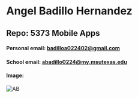 # Angel Badillo Hernandez
## Repo: 5373 Mobile Apps
#### Personal email: badilloa022402@gmail.com
#### School email: abadillo0224@my.msutexas.edu
#### Image:
![AB](https://user-images.githubusercontent.com/81447537/131596351-769e47d1-14e4-4f5a-a412-a72da60fb173.jpg)
